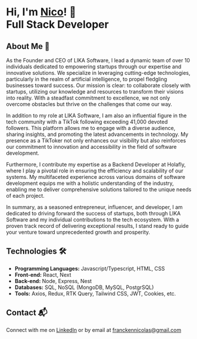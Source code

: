 # Hi, I'm <a href="https://www.linkedin.com/in/nicolas-francken">Nico<a/>! 👋 </br> <b>Full Stack Developer</b>

## About Me 🚀
As the Founder and CEO of LIKA Software, I lead a dynamic team of over 10 individuals dedicated to empowering startups through our expertise and innovative solutions. We specialize in leveraging cutting-edge technologies, particularly in the realm of artificial intelligence, to propel fledgling businesses toward success. Our mission is clear: to collaborate closely with startups, utilizing our knowledge and resources to transform their visions into reality. With a steadfast commitment to excellence, we not only overcome obstacles but thrive on the challenges that come our way.

In addition to my role at LIKA Software, I am also an influential figure in the tech community with a TikTok following exceeding 41,000 devoted followers. This platform allows me to engage with a diverse audience, sharing insights, and promoting the latest advancements in technology. My presence as a TikToker not only enhances our visibility but also reinforces our commitment to innovation and accessibility in the field of software development.

Furthermore, I contribute my expertise as a Backend Developer at Holafly, where I play a pivotal role in ensuring the efficiency and scalability of our systems. My multifaceted experience across various domains of software development equips me with a holistic understanding of the industry, enabling me to deliver comprehensive solutions tailored to the unique needs of each project.

In summary, as a seasoned entrepreneur, influencer, and developer, I am dedicated to driving forward the success of startups, both through LIKA Software and my individual contributions to the tech ecosystem. With a proven track record of delivering exceptional results, I stand ready to guide your venture toward unprecedented growth and prosperity.

## Technologies 🛠️

- <b>Programming Languages:</b> Javascript/Typescript, HTML, CSS
- <b>Front-end:</b> React, Next
- <b>Back-end:</b> Node, Express, Nest
- <b>Databases:</b> SQL, NoSQL (MongoDB, MySQL, PostgrSQL)
- <b>Tools:</b> Axios, Redux, RTK Query, Tailwind CSS, JWT, Cookies, etc.

## Contact 📬
Connect with me on [LinkedIn](https://www.linkedin.com/in/nicolas-francken) or by email at franckennicolas@gmail.com




